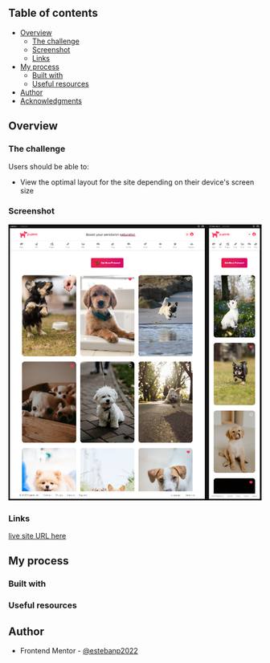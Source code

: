 ## Table of contents

- [Overview](#overview)
  - [The challenge](#the-challenge)
  - [Screenshot](#screenshot)
  - [Links](#links)
- [My process](#my-process)
  - [Built with](#built-with)
  - [Useful resources](#useful-resources)
- [Author](#author)
- [Acknowledgments](#acknowledgments)

## Overview

### The challenge

Users should be able to:

- View the optimal layout for the site depending on their device's screen size

### Screenshot

![](./src/assets/screenshot.png)

### Links

[live site URL here](https://pupbnb.netlify.app/)

## My process

### Built with

### Useful resources

## Author

- Frontend Mentor - [@estebanp2022](https://www.frontendmentor.io/profile/estebanp2022)
